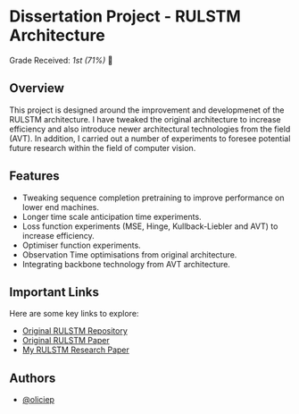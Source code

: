 # Dissertation Project - RULSTM Architecture
Grade Received: *1st (71%)* 🥇

## Overview
This project is designed around the improvement and developmenet of the RULSTM architecture. I have tweaked the original architecture to increase efficiency and also introduce newer architectural technologies from the field (AVT). In addition, I carried out a number of experiments to foresee potential future research within the field of computer vision.


## Features

- Tweaking sequence completion pretraining to improve performance on lower end machines.
- Longer time scale anticipation time experiments.
- Loss function experiments (MSE, Hinge, Kullback-Liebler and AVT) to increase efficiency.
- Optimiser function experiments.
- Observation Time optimisations from original architecture.
- Integrating backbone technology from AVT architecture.

## Important Links
Here are some key links to explore:
 - [Original RULSTM Repository](https://github.com/fpv-iplab/rulstm)
-  [Original RULSTM Paper](https://openaccess.thecvf.com/content_ICCV_2019/papers/Furnari_What_Would_You_Expect_Anticipating_Egocentric_Actions_With_Rolling-Unrolling_LSTMs_ICCV_2019_paper.pdf)
 - [My RULSTM Research Paper](https://docdro.id/Ps0rh2f)


## Authors

- [@oliciep](https://www.github.com/oliciep)

